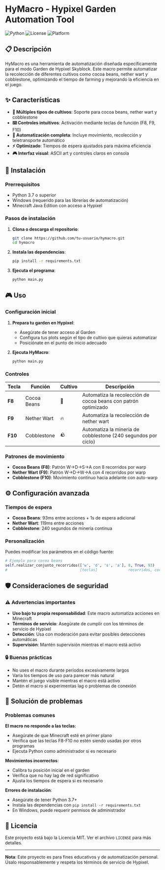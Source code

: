 # HyMacro - Hypixel Garden Automation Tool

![Python](https://img.shields.io/badge/python-v3.7+-blue.svg)
![License](https://img.shields.io/badge/license-MIT-green.svg)
![Platform](https://img.shields.io/badge/platform-Windows-lightgrey.svg)

## 📋 Descripción

HyMacro es una herramienta de automatización diseñada específicamente para el modo Garden de Hypixel Skyblock. Este macro permite automatizar la recolección de diferentes cultivos como cocoa beans, nether wart y cobblestone, optimizando el tiempo de farming y mejorando la eficiencia en el juego.

## ✨ Características

- **🌱 Múltiples tipos de cultivos**: Soporte para cocoa beans, nether wart y cobblestone
- **⌨️ Controles intuitivos**: Activación mediante teclas de función (F8, F9, F10)
- **🔄 Automatización completa**: Incluye movimiento, recolección y teletransporte automático
- **⚡ Optimizado**: Tiempos de espera ajustados para máxima eficiencia
- **🎮 Interfaz visual**: ASCII art y controles claros en consola

## 🚀 Instalación

### Prerrequisitos

- Python 3.7 o superior
- Windows (requerido para las librerías de automatización)
- Minecraft Java Edition con acceso a Hypixel

### Pasos de instalación

1. **Clona o descarga el repositorio**:
   ```bash
   git clone https://github.com/tu-usuario/hymacro.git
   cd hymacro
   ```

2. **Instala las dependencias**:
   ```bash
   pip install -r requirements.txt
   ```

3. **Ejecuta el programa**:
   ```bash
   python main.py
   ```

## 🎮 Uso

### Configuración inicial

1. **Prepara tu garden en Hypixel**:
   - Asegúrate de tener acceso al Garden
   - Configura tus plots según el tipo de cultivo que quieras automatizar
   - Posiciónate en el punto de inicio adecuado

2. **Ejecuta HyMacro**:
   ```bash
   python main.py
   ```

### Controles

| Tecla | Función | Cultivo | Descripción |
|-------|---------|---------|-------------|
| **F8** | Cocoa Beans | 🍫 | Automatiza la recolección de cocoa beans con patrón optimizado |
| **F9** | Nether Wart | 🔥 | Automatiza la recolección de nether wart |
| **F10** | Cobblestone | 🪨 | Automatiza la minería de cobblestone (240 segundos por ciclo) |

### Patrones de movimiento

- **Cocoa Beans (F8)**: Patrón W→D→S→A con 8 recorridos por warp
- **Nether Wart (F9)**: Patrón W→D→W→A con 4 recorridos por warp
- **Cobblestone (F10)**: Movimiento continuo hacia adelante con auto-warp

## ⚙️ Configuración avanzada

### Tiempos de espera

- **Cocoa Beans**: 93ms entre acciones + 1s de espera adicional
- **Nether Wart**: 119ms entre acciones
- **Cobblestone**: 240 segundos de minería continua

### Personalización

Puedes modificar los parámetros en el código fuente:

```python
# Ejemplo para cocoa beans
self.realizar_conjunto_recorridos(['w', 'd', 's', 'a'], 8, True, 93)
#                                 [teclas]              recorridos, cocoa, timing
```

## 🛡️ Consideraciones de seguridad

### ⚠️ Advertencias importantes

- **Uso bajo tu propia responsabilidad**: Este macro automatiza acciones en Minecraft
- **Términos de servicio**: Asegúrate de cumplir con los términos de servicio de Hypixel
- **Detección**: Usa con moderación para evitar posibles detecciones automáticas
- **Supervisión**: Mantén supervisión mientras el macro está activo

### 🔒 Buenas prácticas

- No uses el macro durante períodos excesivamente largos
- Varía los tiempos de uso para parecer más natural
- Mantén el juego visible mientras el macro está activo
- Detén el macro si experimentas lag o problemas de conexión

## 🐛 Solución de problemas

### Problemas comunes

**El macro no responde a las teclas**:
- Asegúrate de que Minecraft esté en primer plano
- Verifica que las teclas F8-F10 no estén siendo usadas por otros programas
- Ejecuta Python como administrador si es necesario

**Movimientos incorrectos**:
- Calibra tu posición inicial en el garden
- Verifica que no hay lag de red significativo
- Ajusta los tiempos de espera si es necesario

**Errores de instalación**:
- Asegúrate de tener Python 3.7+
- Instala las dependencias con `pip install -r requirements.txt`
- En Windows, puede requerir permisos de administrador

## 📝 Licencia

Este proyecto está bajo la Licencia MIT. Ver el archivo `LICENSE` para más detalles.

---

**Nota**: Este proyecto es para fines educativos y de automatización personal. Úsalo responsablemente y respeta los términos de servicio de Hypixel.